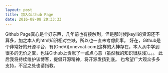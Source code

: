 ```yaml
---
layout: post
title: 加入Github Page
date: 2016-08-08 20:33:33
---
```

Github Page真心是个好东西，几年前也有接触到，但是那时候jkeyll的资源还不算多，加之本人的html知识相对空缺，所以也一直未考虑此事。
好在，Github是个非常好的开源平台，有(OneV)[onevcat.com]这样的大神存在，本人从中学到很多的无价之宝，也往Github上贡献了一点点心意（虽然我的知识很肤浅）。。。
此后我将持续维护该博客，提倡开源精神，将开源发扬到底。
也希望广大观众多多支持，不足之处也请指教。